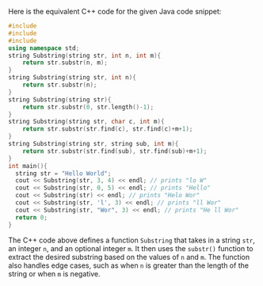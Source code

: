 Here is the equivalent C++ code for the given Java code snippet:
```c++
#include 
#include 
#include 
using namespace std;
string Substring(string str, int n, int m){
    return str.substr(n, m);
}
string Substring(string str, int n){
    return str.substr(n);
}
string Substring(string str){
    return str.substr(0, str.length()-1);
}
string Substring(string str, char c, int m){
    return str.substr(str.find(c), str.find(c)+m+1);
}
string Substring(string str, string sub, int m){
    return str.substr(str.find(sub), str.find(sub)+m+1);
}
int main(){
  string str = "Hello World";
  cout << Substring(str, 3, 4) << endl; // prints "lo W"
  cout << Substring(str, 0, 5) << endl; // prints "Hello"
  cout << Substring(str) << endl; // prints "Helo Wor"
  cout << Substring(str, 'l', 3) << endl; // prints "ll Wor"
  cout << Substring(str, "Wor", 3) << endl; // prints "He ll Wor"
  return 0;
}
```
The C++ code above defines a function `Substring` that takes in a string `str`, an integer `n`, and an optional integer `m`. It then uses the `substr()` function to extract the desired substring based on the values of `n` and `m`. The function also handles edge cases, such as when `n` is greater than the length of the string or when `m` is negative.


